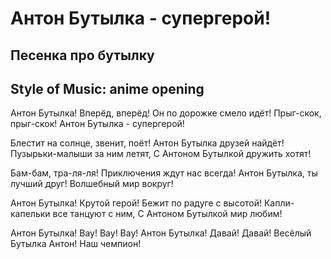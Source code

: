 # Антон Бутылка - супергерой!
## Песенка про бутылку
## Style of Music: anime opening

Антон Бутылка! Вперёд, вперёд!
Он по дорожке смело идёт!
Прыг-скок, прыг-скок!
Антон Бутылка - супергерой!

Блестит на солнце, звенит, поёт!
Антон Бутылка друзей найдёт!
Пузырьки-малыши за ним летят,
С Антоном Бутылкой дружить хотят!

Бам-бам, тра-ля-ля!
Приключения ждут нас всегда!
Антон Бутылка, ты лучший друг!
Волшебный мир вокруг!

Антон Бутылка! Крутой герой!
Бежит по радуге с высотой!
Капли-капельки все танцуют с ним,
С Антоном Бутылкой мир любим!

Антон Бутылка! Вау! Вау! Вау!
Антон Бутылка! Давай! Давай!
Весёлый Бутылка Антон!
Наш чемпион!